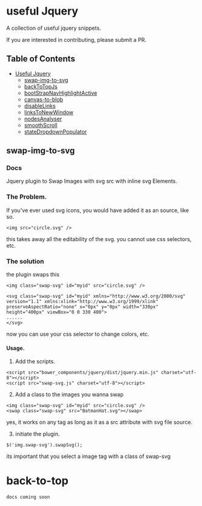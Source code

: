 # useful Jquery

A collection of useful jquery snippets.

If you are interested in contributing, please submit a PR.

## Table of Contents
- [Useful Jquery](#useful)
    - [swap-img-to-svg](#swap-img-to-svg)
    - [backToTopJs](#back-to-top)
    - [bootStrapNavHighlightActive](#boot-strap-nav-highlight-active)
    - [canvas-to-blob](#canvas-to-blob)
    - [disableLinks](#disable-links)
    - [linksToNewWindow](#links-to-new-window)
    - [nodesAnalyser](#nodes-analyser)
    - [smoothScroll](#smooth-scroll)
    - [stateDropdownPopulator](#state-dropdown-populator)

## swap-img-to-svg
### Docs
 Jquery plugin to Swap Images with svg src with inline svg Elements.
 
### The Problem.
 
 If you've ever used svg icons, you would have added it as an source, like so.
 
 ```
 <img src="circle.svg" />
 ```
 
 this takes away all the editability of the svg. you cannot use css selectors, etc.
 
### The solution

the plugin swaps this

 ```
 <img class="swap-svg" id="myid" src="circle.svg" />
 ```
 
 ```
 <svg class="swap-svg" id="myid" xmlns="http://www.w3.org/2000/svg" version="1.1" xmlns:xlink="http://www.w3.org/1999/xlink" preserveAspectRatio="none" x="0px" y="0px" width="330px" height="400px" viewBox="0 0 330 400">
......
</svg>
```
now you can use your css selector to change colors, etc.

#### Usage.

1. Add the scripts.

```
<script src="bower_components/jquery/dist/jquery.min.js" charset="utf-8"></script>
<script src="swap-svg.js" charset="utf-8"></script>

```
2. Add a class to the images you wanna swap

```
<img class="swap-svg" id="myid" src="circle.svg" />
<swap class="swap-svg" src="BatmanHat.svg"></swap>
```
yes, it works on any tag as long as it as a src attribute with svg file source.

3. initiate the plugin.

```
$('img.swap-svg').swapSvg();
```

its important that you select a image tag with a class of swap-svg


# back-to-top
    docs coming soon
